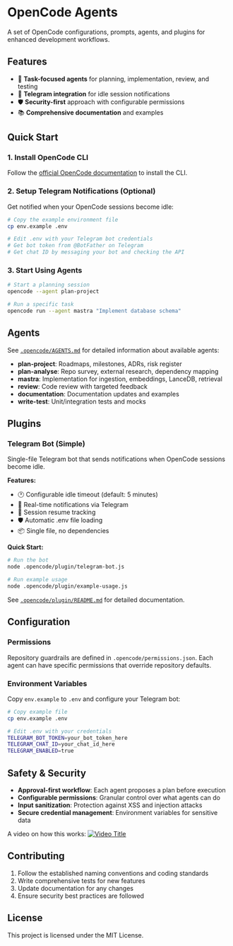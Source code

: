 # OpenCode Agents

A set of OpenCode configurations, prompts, agents, and plugins for enhanced development workflows.

## Features

- 🤖 **Task-focused agents** for planning, implementation, review, and testing
- 📱 **Telegram integration** for idle session notifications
- 🛡️ **Security-first** approach with configurable permissions
- 📚 **Comprehensive documentation** and examples

## Quick Start

### 1. Install OpenCode CLI
Follow the [official OpenCode documentation](https://opencode.ai) to install the CLI.

### 2. Setup Telegram Notifications (Optional)
Get notified when your OpenCode sessions become idle:

```bash
# Copy the example environment file
cp env.example .env

# Edit .env with your Telegram bot credentials
# Get bot token from @BotFather on Telegram
# Get chat ID by messaging your bot and checking the API
```

### 3. Start Using Agents
```bash
# Start a planning session
opencode --agent plan-project

# Run a specific task
opencode run --agent mastra "Implement database schema"
```

## Agents

See [`.opencode/AGENTS.md`](.opencode/AGENTS.md) for detailed information about available agents:

- **plan-project**: Roadmaps, milestones, ADRs, risk register
- **plan-analyse**: Repo survey, external research, dependency mapping
- **mastra**: Implementation for ingestion, embeddings, LanceDB, retrieval
- **review**: Code review with targeted feedback
- **documentation**: Documentation updates and examples
- **write-test**: Unit/integration tests and mocks

## Plugins

### Telegram Bot (Simple)
Single-file Telegram bot that sends notifications when OpenCode sessions become idle.

**Features:**
- 🕐 Configurable idle timeout (default: 5 minutes)
- 📱 Real-time notifications via Telegram
- 🔄 Session resume tracking
- 🛡️ Automatic .env file loading
- 📦 Single file, no dependencies

**Quick Start:**
```bash
# Run the bot
node .opencode/plugin/telegram-bot.js

# Run example usage
node .opencode/plugin/example-usage.js
```

See [`.opencode/plugin/README.md`](.opencode/plugin/README.md) for detailed documentation.

## Configuration

### Permissions
Repository guardrails are defined in `.opencode/permissions.json`. Each agent can have specific permissions that override repository defaults.

### Environment Variables
Copy `env.example` to `.env` and configure your Telegram bot:

```bash
# Copy example file
cp env.example .env

# Edit .env with your credentials
TELEGRAM_BOT_TOKEN=your_bot_token_here
TELEGRAM_CHAT_ID=your_chat_id_here
TELEGRAM_ENABLED=true
```
## Safety & Security

- **Approval-first workflow**: Each agent proposes a plan before execution
- **Configurable permissions**: Granular control over what agents can do
- **Input sanitization**: Protection against XSS and injection attacks
- **Secure credential management**: Environment variables for sensitive data

A video on how this works:
[![Video Title](https://img.youtube.com/vi/EOIzFMdmox8/maxresdefault.jpg)](https://youtu.be/EOIzFMdmox8?si=4ZSsVlAkhMxVmF2R)

## Contributing

1. Follow the established naming conventions and coding standards
2. Write comprehensive tests for new features
3. Update documentation for any changes
4. Ensure security best practices are followed

## License

This project is licensed under the MIT License.
